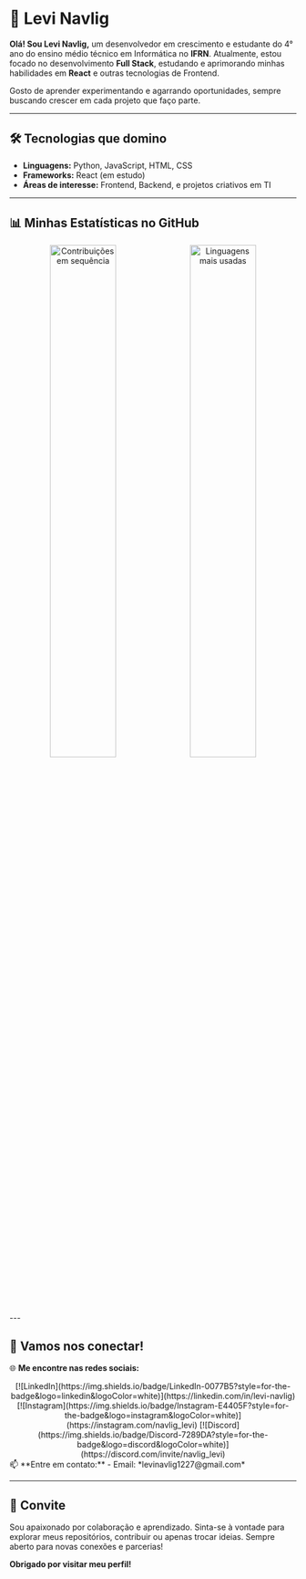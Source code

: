 # 🚀 Levi Navlig  

**Olá! Sou Levi Navlig,** um desenvolvedor em crescimento e estudante do 4° ano do ensino médio técnico em Informática no **IFRN**. Atualmente, estou focado no desenvolvimento **Full Stack**, estudando e aprimorando minhas habilidades em **React** e outras tecnologias de Frontend.  

Gosto de aprender experimentando e agarrando oportunidades, sempre buscando crescer em cada projeto que faço parte.  

---

## 🛠️ **Tecnologias que domino**  
- **Linguagens:** Python, JavaScript, HTML, CSS  
- **Frameworks:** React (em estudo)  
- **Áreas de interesse:** Frontend, Backend, e projetos criativos em TI  

---

## 📊 **Minhas Estatísticas no GitHub**  
<div style="text-align: center;">
  <!--
  <img src="https://github-readme-stats.vercel.app/api?username=levi-navlig&show_icons=true&theme=radical" alt="Estatísticas do GitHub de Levi" width="48%" />  
  No Momento essa aqui vai estar econdida kkkkkk
  -->
  
  <img src="https://streak-stats.demolab.com?user=levi-navlig&theme=radical" alt="Contribuições em sequência" width="48%" />  
  
  <img src="https://github-readme-stats.vercel.app/api/top-langs/?username=levi-navlig&layout=compact&theme=radical" alt="Linguagens mais usadas" width="48%" />  
</div>
---

## 🌟 **Vamos nos conectar!**  

🌐 **Me encontre nas redes sociais:**  
<div style="text-align: center;">
  [![LinkedIn](https://img.shields.io/badge/LinkedIn-0077B5?style=for-the-badge&logo=linkedin&logoColor=white)](https://linkedin.com/in/levi-navlig)  
  [![Instagram](https://img.shields.io/badge/Instagram-E4405F?style=for-the-badge&logo=instagram&logoColor=white)](https://instagram.com/navlig_levi)  
  [![Discord](https://img.shields.io/badge/Discord-7289DA?style=for-the-badge&logo=discord&logoColor=white)](https://discord.com/invite/navlig_levi)  
</div>
📫 **Entre em contato:**  
- Email: *levinavlig1227@gmail.com*  

---

## 🎯 **Convite**  
Sou apaixonado por colaboração e aprendizado. Sinta-se à vontade para explorar meus repositórios, contribuir ou apenas trocar ideias. Sempre aberto para novas conexões e parcerias!  

**Obrigado por visitar meu perfil!**  

<!--
- Caso queira mais personalização, acesse os geradores:  
  - [GitHub Readme Stats](https://github.com/anuraghazra/github-readme-stats)  
  - [GitHub Streak Stats](https://github.com/denvercoder1/github-readme-streak-stats)  

- 🔭 I’m currently working on ...
- 🌱 I’m currently learning ...
- 👯 I’m looking to collaborate on ...
- 🤔 I’m looking for help with ...
- 💬 Ask me about ...
- 📫 How to reach me: ...
- 😄 Pronouns: ...
- ⚡ Fun fact: ...
-->
